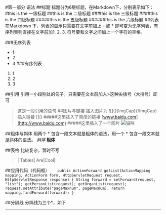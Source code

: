 #第一部分 语法
##标题
标题分为6层标题，在Markdown下，分别表示如下：
#this is the 一级标题
##this is the 二级标题
###this is the 三级标题
####this is the 四级标题
#####this is the 五级标题
######this is the 六级标题
##列表
在Markdown 下，列表的显示只需要在文字前加上 - 或 * 即可变为无序列表，有序列表则直接在文字前加1. 2. 3. 符号要和文字之间加上一个字符的空格。

###无序列表
* 1
* 2
* 3
###有序列表
1. 1
2. 2
3. 3

##引用
引用一小段别处的句子，只需要在文本前加入>这种尖括号（大括号）即可
>这是一段引用的语句
##图片与链接
插入图片为
!\[](){ImgCap}{/ImgCap}
插入链接
\[]()
#####这里插入了百度的链接
[www.baidu.com](http://www.baidu.com)
#####这里插入了一个图片
![猫咪](http://image.baidu.com/search/down?tn=download&word=download&ie=utf8&fr=detail&url=http%3A%2F%2Fimg4q.duitang.com%2Fuploads%2Fitem%2F201108%2F24%2F20110824143814_4zFQh.jpg&thumburl=http%3A%2F%2Fimg1.imgtn.bdimg.com%2Fit%2Fu%3D933124850%2C3168176999%26fm%3D23%26gp%3D0.jpg)


##粗体与斜体
用两个 * 包含一段文本就是粗体的语法，用一个 * 包含一段文本就是斜体的语法。
*斜体*  **粗体**

##表格
比较复杂，暂时不写
>| Tables| Are|Cool|

##应用代码（代码框）
`	public ActionForward getList(ActionMapping mapping, ActionForm form,
			HttpServletRequest request, HttpServletResponse response) {
		String forward = setForward(request, "list");
		getPersonList(request);
		getOrganList(request);
		request.setAttribute("pageMaxnum", pageMaxnum);
		return mapping.findForward(forward);
	}`

##分隔线
分隔线为三个*，如下
***